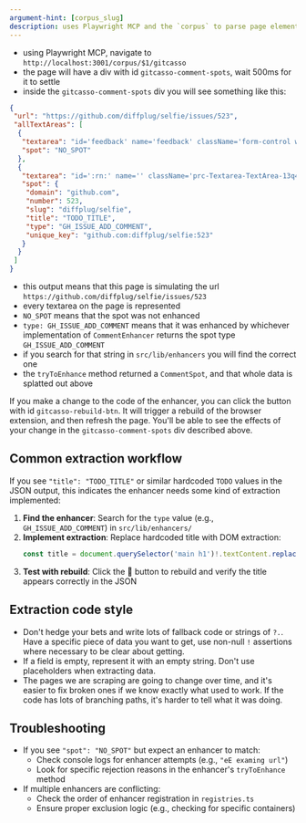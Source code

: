 ```yaml
---
argument-hint: [corpus_slug]
description: uses Playwright MCP and the `corpus` to parse page elements
---
```


- using Playwright MCP, navigate to `http://localhost:3001/corpus/$1/gitcasso`
- the page will have a div with id `gitcasso-comment-spots`, wait 500ms for it to settle
- inside the `gitcasso-comment-spots` div you will see something like this:

```json
{
 "url": "https://github.com/diffplug/selfie/issues/523",
 "allTextAreas": [
  {
   "textarea": "id='feedback' name='feedback' className='form-control width-full mb-2'",
   "spot": "NO_SPOT"
  },
  {
   "textarea": "id=':rn:' name='' className='prc-Textarea-TextArea-13q4j overtype-input'",
   "spot": {
    "domain": "github.com",
    "number": 523,
    "slug": "diffplug/selfie",
    "title": "TODO_TITLE",
    "type": "GH_ISSUE_ADD_COMMENT",
    "unique_key": "github.com:diffplug/selfie:523"
   }
  }
 ]
}
```

- this output means that this page is simulating the url `https://github.com/diffplug/selfie/issues/523`
- every textarea on the page is represented
- `NO_SPOT` means that the spot was not enhanced
- `type: GH_ISSUE_ADD_COMMENT` means that it was enhanced by whichever implementation of `CommentEnhancer` returns the spot type `GH_ISSUE_ADD_COMMENT`
- if you search for that string in `src/lib/enhancers` you will find the correct one
- the `tryToEnhance` method returned a `CommentSpot`, and that whole data is splatted out above

If you make a change to the code of the enhancer, you can click the button with id `gitcasso-rebuild-btn`. It will trigger a rebuild of the browser extension, and then refresh the page. You'll be able to see the effects of your change in the `gitcasso-comment-spots` div described above.

## Common extraction workflow

If you see `"title": "TODO_TITLE"` or similar hardcoded `TODO` values in the JSON output, this indicates the enhancer needs some kind of extraction implemented:

1. **Find the enhancer**: Search for the `type` value (e.g., `GH_ISSUE_ADD_COMMENT`) in `src/lib/enhancers/`
2. **Implement extraction**: Replace hardcoded title with DOM extraction:
   ```javascript
   const title = document.querySelector('main h1')!.textContent.replace(/\s*#\d+$/, '').trim()
   ```
4. **Test with rebuild**: Click the 🔄 button to rebuild and verify the title appears correctly in the JSON

## Extraction code style

- Don't hedge your bets and write lots of fallback code or strings of `?.`. Have a specific piece of data you want to get, use non-null `!` assertions where necessary to be clear about getting.
- If a field is empty, represent it with an empty string. Don't use placeholders when extracting data.
- The pages we are scraping are going to change over time, and it's easier to fix broken ones if we know exactly what used to work. If the code has lots of branching paths, it's harder to tell what it was doing.

## Troubleshooting

- If you see `"spot": "NO_SPOT"` but expect an enhancer to match:
  - Check console logs for enhancer attempts (e.g., `"eE examing url"`)
  - Look for specific rejection reasons in the enhancer's `tryToEnhance` method
- If multiple enhancers are conflicting:
  - Check the order of enhancer registration in `registries.ts`
  - Ensure proper exclusion logic (e.g., checking for specific containers)
